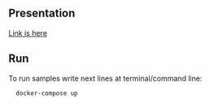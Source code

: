 ## Presentation

[Link is here](https://1drv.ms/p/s!Ahff2Fg-inEaguVxH94ztbQoKRK61A?e=qiJ3r0)

## Run
To run samples write next lines at terminal/command line:
```
  docker-compose up
```
